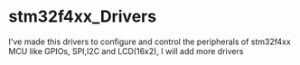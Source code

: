 # stm32f4xx_Drivers
I've made this drivers to configure and control the peripherals of stm32f4xx MCU like GPIOs, SPI,I2C and LCD(16x2), I will add more drivers
